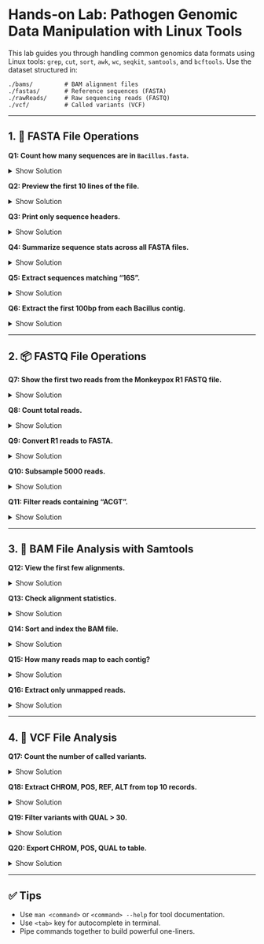 
# Hands-on Lab: Pathogen Genomic Data Manipulation with Linux Tools

This lab guides you through handling common genomics data formats using Linux tools: `grep`, `cut`, `sort`, `awk`, `wc`, `seqkit`, `samtools`, and `bcftools`. Use the dataset structured in:

```
./bams/         # BAM alignment files
./fastas/       # Reference sequences (FASTA)
./rawReads/     # Raw sequencing reads (FASTQ)
./vcf/          # Called variants (VCF)
```

---

## 1. 📁 FASTA File Operations

**Q1: Count how many sequences are in `Bacillus.fasta`.**

<details>
<summary>Show Solution</summary>

```bash
grep -c '^>' fastas/Bacillus.fasta
```

</details>

**Q2: Preview the first 10 lines of the file.**

<details>
<summary>Show Solution</summary>

```bash
head -n 10 fastas/Bacillus.fasta
```

</details>

**Q3: Print only sequence headers.**

<details>
<summary>Show Solution</summary>

```bash
grep '^>' fastas/Bacillus.fasta
```

</details>

**Q4: Summarize sequence stats across all FASTA files.**

<details>
<summary>Show Solution</summary>

```bash
seqkit stats fastas/*.fasta
```

</details>

**Q5: Extract sequences matching “16S”.**

<details>
<summary>Show Solution</summary>

```bash
seqkit grep -p "16S" fastas/16s_rRNA.fasta -o fastas/filtered_16s.fasta
```

</details>

**Q6: Extract the first 100bp from each Bacillus contig.**

<details>
<summary>Show Solution</summary>

```bash
seqkit subseq -r 1:100 fastas/Bacillus.fasta -o fastas/Bacillus.100bp.fasta
```

</details>

---

## 2. 📦 FASTQ File Operations

**Q7: Show the first two reads from the Monkeypox R1 FASTQ file.**

<details>
<summary>Show Solution</summary>

```bash
zcat rawReads/Monkeypox_PT0747_2023_R1_001.fastq.gz | head -n 8
```

</details>

**Q8: Count total reads.**

<details>
<summary>Show Solution</summary>

```bash
zgrep -c '^@' rawReads/Monkeypox_PT0747_2023_R1_001.fastq.gz
```

</details>

**Q9: Convert R1 reads to FASTA.**

<details>
<summary>Show Solution</summary>

```bash
seqkit fq2fa rawReads/2140_S1_L001_R1_001.fastq.gz -o fastas/2140_S1_L001_R1_001.fasta
```

</details>

**Q10: Subsample 5000 reads.**

<details>
<summary>Show Solution</summary>

```bash
seqkit sample -n 5000 rawReads/2140_S1_L001_R1_001.fastq.gz -o subsample_R1.fastq.gz
```

</details>

**Q11: Filter reads containing “ACGT”.**

<details>
<summary>Show Solution</summary>

```bash
seqkit grep -p "ACGT" rawReads/2140_S1_L001_R1_001.fastq.gz -o filtered_ACGT.fastq.gz
```

</details>

---

## 3. 🧬 BAM File Analysis with Samtools

**Q12: View the first few alignments.**

<details>
<summary>Show Solution</summary>

```bash
samtools view bams/S8_mpxv.bam | head
```

</details>

**Q13: Check alignment statistics.**

<details>
<summary>Show Solution</summary>

```bash
samtools flagstat bams/S8_mpxv.bam
```

</details>

**Q14: Sort and index the BAM file.**

<details>
<summary>Show Solution</summary>

```bash
samtools sort bams/S8_mpxv.bam -o bams/S8_mpxv.sorted.bam
samtools index bams/S8_mpxv.sorted.bam
```

</details>

**Q15: How many reads map to each contig?**

<details>
<summary>Show Solution</summary>

```bash
samtools idxstats bams/S8_mpxv.sorted.bam
```

</details>

**Q16: Extract only unmapped reads.**

<details>
<summary>Show Solution</summary>

```bash
samtools view -f 4 bams/S8_mpxv.sorted.bam > bams/unmapped.sam
```

</details>

---

## 4. 🧬 VCF File Analysis

**Q17: Count the number of called variants.**

<details>
<summary>Show Solution</summary>

```bash
grep -vc '^#' vcf/S8_mpxv.vcf
```

</details>

**Q18: Extract CHROM, POS, REF, ALT from top 10 records.**

<details>
<summary>Show Solution</summary>

```bash
grep -v '^#' vcf/S8_mpxv.vcf | cut -f1,2,4,5 | head
```

</details>

**Q19: Filter variants with QUAL > 30.**

<details>
<summary>Show Solution</summary>

```bash
bcftools filter -i 'QUAL>30' -O v -o vcf/S8_mpxv.filtered.vcf vcf/S8_mpxv.vcf
```

</details>

**Q20: Export CHROM, POS, QUAL to table.**

<details>
<summary>Show Solution</summary>

```bash
bcftools query -f '%CHROM\t%POS\t%QUAL\n' vcf/S8_mpxv.vcf > variants_summary.txt
```

</details>

---

## ✅ Tips

- Use `man <command>` or `<command> --help` for tool documentation.
- Use `<tab>` key for autocomplete in terminal.
- Pipe commands together to build powerful one-liners.
